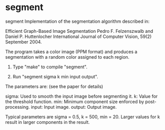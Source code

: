 # segment
segment
Implementation of the segmentation algorithm described in:

Efficient Graph-Based Image Segmentation
Pedro F. Felzenszwalb and Daniel P. Huttenlocher
International Journal of Computer Vision, 59(2) September 2004.

The program takes a color image (PPM format) and produces a segmentation
with a random color assigned to each region.

1) Type "make" to compile "segment".

2) Run "segment sigma k min input output".

The parameters are: (see the paper for details)

sigma: Used to smooth the input image before segmenting it.
k: Value for the threshold function.
min: Minimum component size enforced by post-processing.
input: Input image.
output: Output image.

Typical parameters are sigma = 0.5, k = 500, min = 20.
Larger values for k result in larger components in the result.
